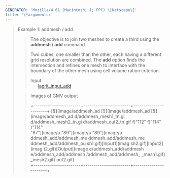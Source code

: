 ```yaml
---
GENERATOR: 'Mozilla/4.61 (Macintosh; I; PPC) \[Netscape\]'
title: '\*arguments:'
---
```


> Example 1: addmesh / add
>
> > The objective is to join two meshes to create a third using the
> > **addmesh / add** command.
> >
> > Two cubes, one smaller than the other, each having a different grid
> > resolution are combined. The **add** option finds the intersection
> > and refines one mesh to interface with the boundary of the other
> > mesh using cell volume ration criterion.
> >
> > Input\
> >       [lagrit\_input\_add](../input_output/lagrit_input_add)
>
> > Images of GMV output
> >
> > +-----------------------+-----------------------+-----------------------+
> >  [![](image/addmesh_ad  [![](image/addmesh_ad  [![](image/addmesh_ad 
> >  d/addmesh_mesh1_tn.gi  d/addmesh_mesh2_tn.gi  d/addmesh_out2_tn.gif 
> >  f)"112"         f)"114"         )"114"         
> >  "87"](image/a  "89"](image/a  "89"](image/a 
> >  ddmesh_add/addmesh_me  ddmesh_add/addmesh_me  ddmesh_add/addmesh_ou 
> >  sh1.gif)[Input1](imag  sh2.gif)[Input2](imag  t2.gif)[Output](image 
> >  e/addmesh_add/addmesh  e/addmesh_add/addmesh  /addmesh_add/addmesh_ 
> >  _mesh1.gif)            _mesh2.gif)            out2.gif)             
> > +-----------------------+-----------------------+-----------------------+
> >
